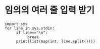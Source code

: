 # 임의의 여러 줄 입력 받기

```
import sys
for line in sys.stdin:
     if line=="\n":
          break
     print(list(map(int, line.split())))
```
